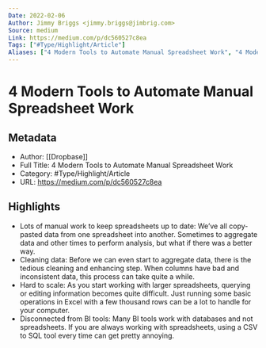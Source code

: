 ```yaml
---
Date: 2022-02-06
Author: Jimmy Briggs <jimmy.briggs@jimbrig.com>
Source: medium
Link: https://medium.com/p/dc560527c8ea
Tags: ["#Type/Highlight/Article"]
Aliases: ["4 Modern Tools to Automate Manual Spreadsheet Work", "4 Modern Tools to Automate Manual Spreadsheet Work"]
---
```

# 4 Modern Tools to Automate Manual Spreadsheet Work

## Metadata
- Author: [[Dropbase]]
- Full Title: 4 Modern Tools to Automate Manual Spreadsheet Work
- Category: #Type/Highlight/Article
- URL: https://medium.com/p/dc560527c8ea

## Highlights
- Lots of manual work to keep spreadsheets up to date: We’ve all copy-pasted data from one spreadsheet into another. Sometimes to aggregate data and other times to perform analysis, but what if there was a better way.
- Cleaning data: Before we can even start to aggregate data, there is the tedious cleaning and enhancing step. When columns have bad and inconsistent data, this process can take quite a while.
- Hard to scale: As you start working with larger spreadsheets, querying or editing information becomes quite difficult. Just running some basic operations in Excel with a few thousand rows can be a lot to handle for your computer.
- Disconnected from BI tools: Many BI tools work with databases and not spreadsheets. If you are always working with spreadsheets, using a CSV to SQL tool every time can get pretty annoying.
